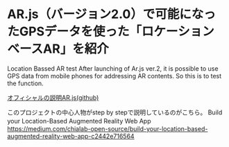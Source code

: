 # AR.js（バージョン2.0）で可能になったGPSデータを使った「ロケーションベースAR」を紹介
Location Bassed AR test
After launching of Ar.js ver.2, it is possible to use GPS data from mobile phones for addressing AR contents.
So this is to test the function.

[オフィシャルの説明AR.js(github)]( https://github.com/jeromeetienne/AR.js/blob/location-based/aframe/README.md#location-based)

このプロジェクトの中心人物がstep by stepで説明しているのがこちら。
Build your Location-Based Augmented Reality Web App　https://medium.com/chialab-open-source/build-your-location-based-augmented-reality-web-app-c2442e716564
